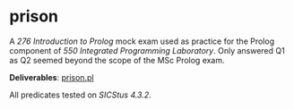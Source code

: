 # prison

A _276 Introduction to Prolog_ mock exam used as practice for the Prolog component of _550 Integrated Programming Laboratory_. Only answered Q1 as Q2 seemed beyond the scope of the MSc Prolog exam.

__Deliverables__: [prison.pl](prison.pl)

All predicates tested on _SICStus 4.3.2_.
